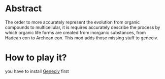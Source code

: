 # Abstract
The order to more accurately represent the evolution from organic compounds to multicellular, it is requires accurately describe the process by which organic life forms are created from inorganic substances, from Hadean eon to Archean eon. This mod adds those missing stuff to geneciv.

# How to play it?
you have to install [Geneciv](https://github.com/hachchch/-GeneCiv-) first
